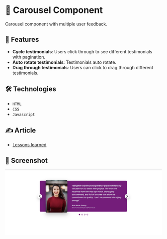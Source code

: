 # 🧩 Carousel Component
 
Carousel component with multiple user feedback.

## 🚀 Features

- **Cycle testimonials**: Users click through to see different testimonials with pagination.
- **Auto rotate testimonials**: Testimonials auto rotate.
- **Drag through testimonials**: Users can click to drag through different testimonials.


## 🛠️ Technologies

- `HTML`
- `CSS`
- `Javascript`

## ✍️ Article

- [Lessons learned](./Building%20a%20carousel%20component.md)

## 📸 Screenshot

![Carousel Component](./assets/carousel_component_screenshot.png)
